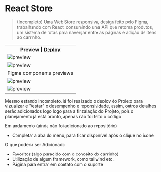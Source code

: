 # React Store
>(Incompleto) Uma Web Store responsiva, design feito pelo Figma, trabalhando com React, consumindo uma API que retorna produtos,
>um sistema de rotas para navergar entre as páginas e adição de itens ao carrinho.

<table>
  <tr>
    <th>Preview | <a href="https://react-store-renansouzasm.vercel.app/" target="_blank">Deploy</a></th>
  </tr>
  <tr>
    <td><img src="https://github.com/renansouzasm/React-store/assets/101893896/860a22a9-b74b-449b-8497-bfac29db6b94" alt="preview"/></td>
  </tr>
  <tr>
    <td><img src="https://github.com/renansouzasm/React-store/assets/101893896/d99f1eeb-b829-4d41-8294-f13705bdd0e6" alt="preview"/></td>
  </tr>
  <tr>
    <td>Figma components previews</td>
  </tr>
  <tr>
    <td><img src="https://github.com/renansouzasm/React-store/assets/101893896/76f10002-e5ff-4e44-a4f6-50a7bbd8f586" alt="preview"/></td>
  </tr>
  <tr>
    <td><img src="https://github.com/renansouzasm/React-store/assets/101893896/43ec4e07-12cb-4421-ae9c-c6213f5c192d" alt="preview"/></td>
  </tr>
</table>

Mesmo estando incompleto, já foi realizado o deploy do Projeto para vizualizar e "testar" o desempenho e reponsividade, assim, outros detalhes serão adicionados
logo logo para a finzalação do Projeto, pois o planejamento já está pronto, apenas não foi feito o código

Em andamento (ainda não foi adicionado ao repositório)
- Completar a aba do menu, para ficar disponível após o clique no ícone

O que poderia ser Adicionado
- Favoritos (algo parecido com o conceito do carrinho)
- Utilização de algum framework, como tailwind etc..
- Página para entrar em contato com o suporte
